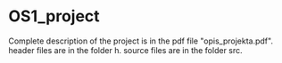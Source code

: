 # OS1_project
Complete description of the project is in the pdf file "opis_projekta.pdf".
header files are in the folder h.
source files are in the folder src.
